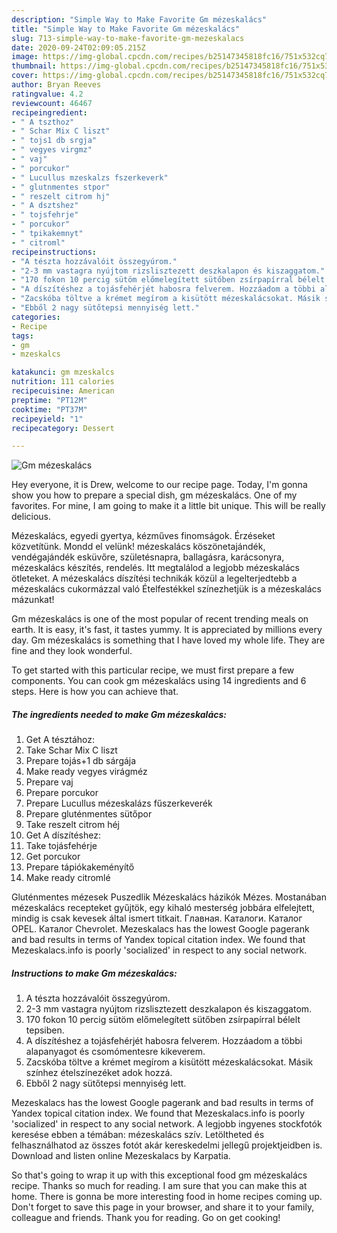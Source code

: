 ```yaml
---
description: "Simple Way to Make Favorite Gm mézeskalács"
title: "Simple Way to Make Favorite Gm mézeskalács"
slug: 713-simple-way-to-make-favorite-gm-mezeskalacs
date: 2020-09-24T02:09:05.215Z
image: https://img-global.cpcdn.com/recipes/b25147345818fc16/751x532cq70/gm-mezeskalacs-recept-foto.jpg
thumbnail: https://img-global.cpcdn.com/recipes/b25147345818fc16/751x532cq70/gm-mezeskalacs-recept-foto.jpg
cover: https://img-global.cpcdn.com/recipes/b25147345818fc16/751x532cq70/gm-mezeskalacs-recept-foto.jpg
author: Bryan Reeves
ratingvalue: 4.2
reviewcount: 46467
recipeingredient:
- " A tszthoz"
- " Schar Mix C liszt"
- " tojs1 db srgja"
- " vegyes virgmz"
- " vaj"
- " porcukor"
- " Lucullus mzeskalzs fszerkeverk"
- " glutnmentes stpor"
- " reszelt citrom hj"
- " A dsztshez"
- " tojsfehrje"
- " porcukor"
- " tpikakemnyt"
- " citroml"
recipeinstructions:
- "A tészta hozzávalóit összegyúrom."
- "2-3 mm vastagra nyújtom rizslisztezett deszkalapon és kiszaggatom."
- "170 fokon 10 percig sütöm előmelegített sütőben zsírpapírral bélelt tepsiben."
- "A díszítéshez a tojásfehérjét habosra felverem. Hozzáadom a többi alapanyagot és csomómentesre kikeverem."
- "Zacskóba töltve a krémet megírom a kisütött mézeskalácsokat. Másik színhez ételszínezéket adok hozzá."
- "Ebből 2 nagy sütőtepsi mennyiség lett."
categories:
- Recipe
tags:
- gm
- mzeskalcs

katakunci: gm mzeskalcs 
nutrition: 111 calories
recipecuisine: American
preptime: "PT12M"
cooktime: "PT37M"
recipeyield: "1"
recipecategory: Dessert

---
```



![Gm mézeskalács](https://img-global.cpcdn.com/recipes/b25147345818fc16/751x532cq70/gm-mezeskalacs-recept-foto.jpg)

Hey everyone, it is Drew, welcome to our recipe page. Today, I'm gonna show you how to prepare a special dish, gm mézeskalács. One of my favorites. For mine, I am going to make it a little bit unique. This will be really delicious.

Mézeskalács, egyedi gyertya, kézműves finomságok. Érzéseket közvetítünk. Mondd el velünk! mézeskalács köszönetajándék, vendégajándék esküvőre, születésnapra, ballagásra, karácsonyra, mézeskalács készítés, rendelés. Itt megtalálod a legjobb mézeskalács ötleteket. A mézeskalács díszítési technikák közül a legelterjedtebb a mézeskalács cukormázzal való Ételfestékkel színezhetjük is a mézeskalács mázunkat!

Gm mézeskalács is one of the most popular of recent trending meals on earth. It is easy, it's fast, it tastes yummy. It is appreciated by millions every day. Gm mézeskalács is something that I have loved my whole life. They are fine and they look wonderful.


To get started with this particular recipe, we must first prepare a few components. You can cook gm mézeskalács using 14 ingredients and 6 steps. Here is how you can achieve that.

<!--inarticleads1-->

##### The ingredients needed to make Gm mézeskalács:

1. Get  A tésztához:
1. Take  Schar Mix C liszt
1. Prepare  tojás+1 db sárgája
1. Make ready  vegyes virágméz
1. Prepare  vaj
1. Prepare  porcukor
1. Prepare  Lucullus mézeskalázs fűszerkeverék
1. Prepare  gluténmentes sütőpor
1. Take  reszelt citrom héj
1. Get  A díszítéshez:
1. Take  tojásfehérje
1. Get  porcukor
1. Prepare  tápiókakeményítő
1. Make ready  citromlé


Gluténmentes mézesek Puszedlik Mézeskalács házikók Mézes. Mostanában mézeskalács recepteket gyűjtök, egy kihaló mesterség jobbára elfelejtett, mindig is csak kevesek által ismert titkait. Главная. Каталоги. Каталог OPEL. Каталог Сhevrolet. Mezeskalacs has the lowest Google pagerank and bad results in terms of Yandex topical citation index. We found that Mezeskalacs.info is poorly &#39;socialized&#39; in respect to any social network. 

<!--inarticleads2-->

##### Instructions to make Gm mézeskalács:

1. A tészta hozzávalóit összegyúrom.
1. 2-3 mm vastagra nyújtom rizslisztezett deszkalapon és kiszaggatom.
1. 170 fokon 10 percig sütöm előmelegített sütőben zsírpapírral bélelt tepsiben.
1. A díszítéshez a tojásfehérjét habosra felverem. Hozzáadom a többi alapanyagot és csomómentesre kikeverem.
1. Zacskóba töltve a krémet megírom a kisütött mézeskalácsokat. Másik színhez ételszínezéket adok hozzá.
1. Ebből 2 nagy sütőtepsi mennyiség lett.


Mezeskalacs has the lowest Google pagerank and bad results in terms of Yandex topical citation index. We found that Mezeskalacs.info is poorly &#39;socialized&#39; in respect to any social network. A legjobb ingyenes stockfotók keresése ebben a témában: mézeskalács szív. Letöltheted és felhasználhatod az összes fotót akár kereskedelmi jellegű projektjeidben is. Download and listen online Mezeskalacs by Karpatia. 

So that's going to wrap it up with this exceptional food gm mézeskalács recipe. Thanks so much for reading. I am sure that you can make this at home. There is gonna be more interesting food in home recipes coming up. Don't forget to save this page in your browser, and share it to your family, colleague and friends. Thank you for reading. Go on get cooking!
